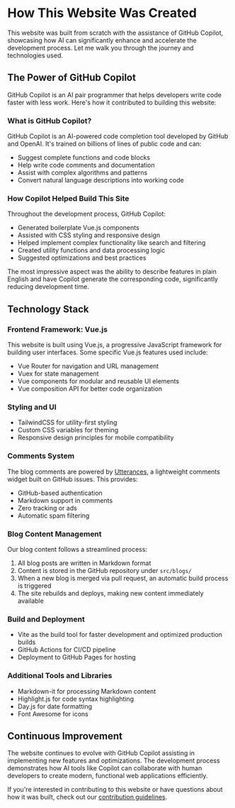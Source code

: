 # How This Website Was Created

This website was built from scratch with the assistance of GitHub Copilot, showcasing how AI can significantly enhance and accelerate the development process. Let me walk you through the journey and technologies used.

## The Power of GitHub Copilot

GitHub Copilot is an AI pair programmer that helps developers write code faster with less work. Here's how it contributed to building this website:

### What is GitHub Copilot?

GitHub Copilot is an AI-powered code completion tool developed by GitHub and OpenAI. It's trained on billions of lines of public code and can:

- Suggest complete functions and code blocks
- Help write code comments and documentation
- Assist with complex algorithms and patterns
- Convert natural language descriptions into working code

### How Copilot Helped Build This Site

Throughout the development process, GitHub Copilot:
- Generated boilerplate Vue.js components
- Assisted with CSS styling and responsive design
- Helped implement complex functionality like search and filtering
- Created utility functions and data processing logic
- Suggested optimizations and best practices

The most impressive aspect was the ability to describe features in plain English and have Copilot generate the corresponding code, significantly reducing development time.

## Technology Stack

### Frontend Framework: Vue.js

This website is built using Vue.js, a progressive JavaScript framework for building user interfaces. Some specific Vue.js features used include:

- Vue Router for navigation and URL management
- Vuex for state management
- Vue components for modular and reusable UI elements
- Vue composition API for better code organization

### Styling and UI

- TailwindCSS for utility-first styling
- Custom CSS variables for theming
- Responsive design principles for mobile compatibility

### Comments System

The blog comments are powered by [Utterances](https://utteranc.es/), a lightweight comments widget built on GitHub issues. This provides:

- GitHub-based authentication
- Markdown support in comments
- Zero tracking or ads
- Automatic spam filtering

### Blog Content Management

Our blog content follows a streamlined process:

1. All blog posts are written in Markdown format
2. Content is stored in the GitHub repository under `src/blogs/`
3. When a new blog is merged via pull request, an automatic build process is triggered
4. The site rebuilds and deploys, making new content immediately available

### Build and Deployment

- Vite as the build tool for faster development and optimized production builds
- GitHub Actions for CI/CD pipeline
- Deployment to GitHub Pages for hosting

### Additional Tools and Libraries

- Markdown-it for processing Markdown content
- Highlight.js for code syntax highlighting
- Day.js for date formatting
- Font Awesome for icons

## Continuous Improvement

The website continues to evolve with GitHub Copilot assisting in implementing new features and optimizations. The development process demonstrates how AI tools like Copilot can collaborate with human developers to create modern, functional web applications efficiently.

If you're interested in contributing to this website or have questions about how it was built, check out our [contribution guidelines](/How-To/How-to-Contribute).
